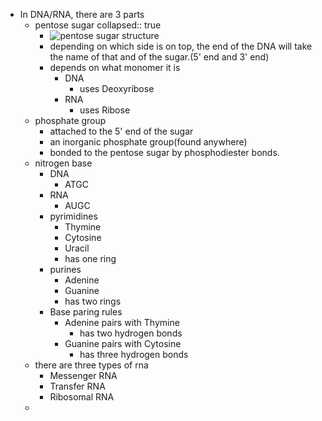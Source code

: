 - In DNA/RNA, there are 3 parts
	- pentose sugar
	  collapsed:: true
		- ![pentose sugar structure](https://chem.libretexts.org/@api/deki/files/125341/Figure_1.jpg?revision=1)
		- depending on which side is on top, the end of the DNA will take the name of that and of the sugar.(5' end and 3' end)
		- depends on what monomer it is
			- DNA
				- uses Deoxyribose
			- RNA
				- uses Ribose
	- phosphate group
		- attached to the 5' end of the sugar
		- an inorganic phosphate group(found anywhere)
		- bonded to the pentose sugar by phosphodiester bonds.
	- nitrogen base
		- DNA
			- ATGC
		- RNA
			- AUGC
		- pyrimidines
			- Thymine
			- Cytosine
			- Uracil
			- has one ring
		- purines
			- Adenine
			- Guanine
			- has two rings
		- Base paring rules
			- Adenine pairs with Thymine
				- has two hydrogen bonds
			- Guanine pairs with Cytosine
				- has three hydrogen bonds
	- there are three types of rna
		- Messenger RNA
		- Transfer RNA
		- Ribosomal RNA
	-